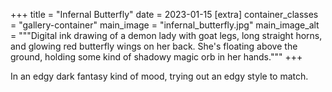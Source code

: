 +++
title = "Infernal Butterfly"
date = 2023-01-15
[extra]
container_classes = "gallery-container"
main_image = "infernal_butterfly.jpg"
main_image_alt = """Digital ink drawing of a demon lady with goat legs, long
straight horns, and glowing red butterfly wings on her back. She's floating
above the ground, holding some kind of shadowy magic orb in her hands."""
+++

In an edgy dark fantasy kind of mood, trying out an edgy style to match.

<!-- more -->
